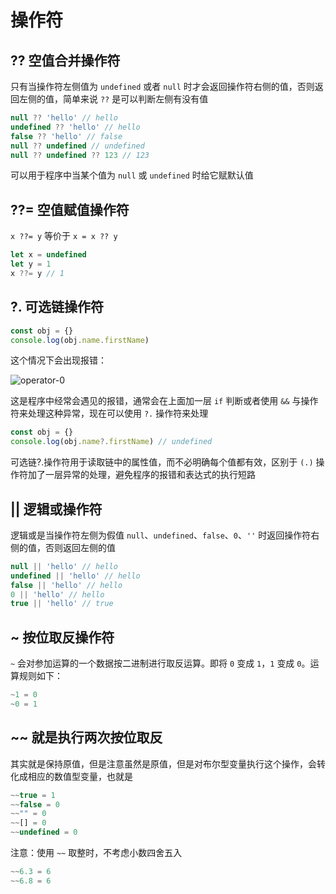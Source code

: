# 操作符

## ?? 空值合并操作符
只有当操作符左侧值为 `undefined` 或者 `null` 时才会返回操作符右侧的值，否则返回左侧的值，简单来说 `??` 是可以判断左侧有没有值

``` js
null ?? 'hello' // hello
undefined ?? 'hello' // hello
false ?? 'hello' // false
null ?? undefined // undefined
null ?? undefined ?? 123 // 123
```

可以用于程序中当某个值为 `null` 或 `undefined` 时给它赋默认值

## ??= 空值赋值操作符
`x ??= y` 等价于 `x = x ?? y`

``` js
let x = undefined
let y = 1
x ??= y // 1
```

## ?. 可选链操作符
``` js
const obj = {}
console.log(obj.name.firstName)
```

这个情况下会出现报错：

![operator-0](/operator-0.jpg)

这是程序中经常会遇见的报错，通常会在上面加一层 `if` 判断或者使用 `&&` 与操作符来处理这种异常，现在可以使用 `?.` 操作符来处理

``` js
const obj = {}
console.log(obj.name?.firstName) // undefined
```

可选链?.操作符用于读取链中的属性值，而不必明确每个值都有效，区别于 `(.)` 操作符加了一层异常的处理，避免程序的报错和表达式的执行短路

## || 逻辑或操作符
逻辑或是当操作符左侧为假值 `null`、`undefined`、`false`、`0`、`''` 时返回操作符右侧的值，否则返回左侧的值

``` js
null || 'hello' // hello
undefined || 'hello' // hello
false || 'hello' // hello
0 || 'hello' // hello
true || 'hello' // true
```

## ~ 按位取反操作符
`~` 会对参加运算的一个数据按二进制进行取反运算。即将 `0` 变成 `1`，`1` 变成 `0`。运算规则如下：

``` js
~1 = 0
~0 = 1
```

## ~~ 就是执行两次按位取反
其实就是保持原值，但是注意虽然是原值，但是对布尔型变量执行这个操作，会转化成相应的数值型变量，也就是

``` js
~~true = 1
~~false = 0
~~"" = 0
~~[] = 0
~~undefined = 0
```

注意：使用 `​​~~` ​​取整时，不考虑小数四舍五入
``` js
~~6.3 = 6
~~6.8 = 6
```